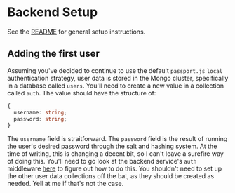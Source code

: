 # Backend Setup

See the [README](../../README.md) for general setup instructions.

## Adding the first user

Assuming you've decided to continue to use the default `passport.js` `local` authentication strategy, user data is stored in the Mongo cluster, specifically in a database called `users`. You'll need to create a new value in a collection called `auth`. The value should have the structure of:

```typescript
{
  username: string;
  password: string;
}
```

The `username` field is straitforward. The `password` field is the result of running the user's desired password through the salt and hashing system. At the time of writing, this is changing a decent bit, so I can't leave a surefire way of doing this. You'll need to go look at the backend service's `auth` middleware [here](../../source/backend/src/middleware/authenticationMiddleware.ts) to figure out how to do this. You shouldn't need to set up the other user data collections off the bat, as they should be created as needed. Yell at me if that's not the case.
